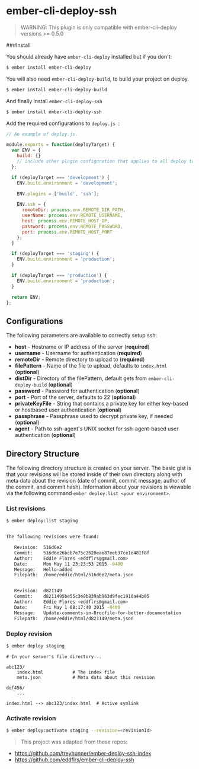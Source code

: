 # ember-cli-deploy-ssh #

> WARNING: This plugin is only compatible with ember-cli-deploy versions >= 0.5.0

###Install

You should already have `ember-cli-deploy` installed but if you don't:

```sh
$ ember install ember-cli-deploy
```

You will also need `ember-cli-deploy-build`, to build your project on deploy.

```sh
$ ember install ember-cli-deploy-build
```
And finally install `ember-cli-deploy-ssh`
```sh
$ ember install ember-cli-deploy-ssh
```

Add the required configurations to  `deploy.js `:

```js
// An example of deploy.js.

module.exports = function(deployTarget) {
  var ENV = {
    build: {}
    // include other plugin configuration that applies to all deploy targets here
  };

  if (deployTarget === 'development') {
    ENV.build.environment = 'development';

    ENV.plugins = ['build', 'ssh'];

    ENV.ssh = {
      remoteDir: process.env.REMOTE_DIR_PATH,
      userName: process.env.REMOTE_USERNAME,
      host: process.env.REMOTE_HOST_IP,
      password: process.env.REMOTE_PASSWORD,
      port: process.env.REMOTE_HOST_PORT
    };
  }

  if (deployTarget === 'staging') {
    ENV.build.environment = 'production';
  }

  if (deployTarget === 'production') {
    ENV.build.environment = 'production';
  }

  return ENV;
};
```

## Configurations

The following parameters are available to correctly setup ssh:

* **host** - Hostname or IP address of the server (**required**)
* **username** - Username for authentication (**required**)
* **remoteDir** - Remote directory to upload to (**required**)
* **filePattern** - Name of the file to upload, defaults to `index.html` (**optional**)
* **distDir** - Directory of the filePattern, default gets from `ember-cli-deploy-build` (**optional**)
* **password** - Password for authentication (**optional**)
* **port** - Port of the server, defaults to 22 (**optional**)
* **privateKeyFile** - String that contains a private key for either key-based or hostbased user authentication (**optional**)
* **passphrase** - Passphrase used to decrypt private key, if needed (**optional**)
* **agent** - Path to ssh-agent's UNIX socket for ssh-agent-based user authentication (**optional**)


## Directory Structure

The following directory structure is created on your server. The basic gist is that your revisions will be stored inside of their own directory along with meta data about the revision (date of commit, commit message, author of the commit, and commit hash). Information about your revisions is viewable via the following command `ember deploy:list <your environment>`.

### List revisions

```sh
$ ember deploy:list staging
```

```sh

The following revisions were found:

   Revision:  516d6e2
   Commit:    516d6e26bcb7e75c2620eae87eeb37ce1e481f8f
   Author:    Eddie Flores <eddflrs@gmail.com>
   Date:      Mon May 11 23:23:53 2015 -0400
   Message:   Hello-added
   Filepath:  /home/eddie/html/516d6e2/meta.json


   Revision:  d821149
   Commit:    d8211495be55c3e8b839ab963d9fec1910a44b05
   Author:    Eddie Flores <eddflrs@gmail.com>
   Date:      Fri May 1 08:17:40 2015 -0400
   Message:   Update-comments-in-Brocfile-for-better-documentation
   Filepath:  /home/eddie/html/d821149/meta.json

```

### Deploy revision

```sh
$ ember deploy staging
```

```
# In your server's file directory...

abc123/
    index.html           # The index file
    meta.json            # Meta data about this revision

def456/
    ...

index.html --> abc123/index.html  # Active symlink

```

### Activate revision

```sh
$ ember deploy:activate staging --revision=<revisionId>
```

> This project was adapted from these repos:
 * https://github.com/treyhunner/ember-deploy-ssh-index
 * https://github.com/eddflrs/ember-cli-deploy-ssh
